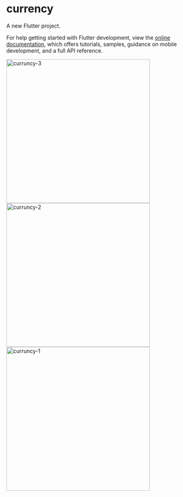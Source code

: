 # currency

A new Flutter project.


For help getting started with Flutter development, view the
[online documentation](https://docs.flutter.dev/), which offers tutorials,
samples, guidance on mobile development, and a full API reference.


<img width="376" alt="curruncy-3" src="https://user-images.githubusercontent.com/121540071/227237546-1ed10674-bb00-40a7-b3fa-c8e206b49318.PNG">
<img width="376" alt="curruncy-2" src="https://user-images.githubusercontent.com/121540071/227237555-ac266952-9a62-4060-920e-0e5aa9249dda.PNG">
<img width="376" alt="curruncy-1" src="https://user-images.githubusercontent.com/121540071/227237557-7a536220-eaef-4116-874f-b1a54c15dc1e.PNG">
